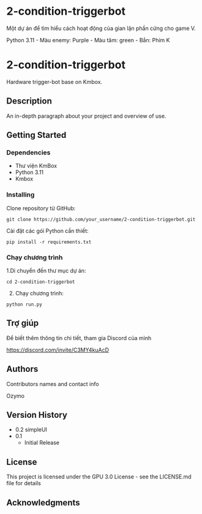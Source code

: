 # 2-condition-triggerbot
Một dự án để tìm hiểu cách hoạt động của gian lận phần cứng cho game V.

Python 3.11 -
Màu enemy: Purple -
Màu tâm: green - 
Bắn: Phím K

# 2-condition-triggerbot

Hardware trigger-bot base on Kmbox. 

## Description

An in-depth paragraph about your project and overview of use.

## Getting Started

### Dependencies

* Thư viện KmBox
* Python 3.11
* Kmbox

### Installing

Clone repository từ GitHub:

```
git clone https://github.com/your_username/2-condition-triggerbot.git
```
Cài đặt các gói Python cần thiết:

```
pip install -r requirements.txt
```
### Chạy chương trình
1.Di chuyển đến thư mục dự án:

```
cd 2-condition-triggerbot
```
2. Chạy chương trình:
```
python run.py
```
## Trợ giúp

Để biết thêm thông tin chi tiết, tham gia Discord của mình

https://discord.com/invite/C3MY4kuAcD


## Authors

Contributors names and contact info

Ozymo

## Version History

* 0.2
    simpleUI
* 0.1
    * Initial Release

## License

This project is licensed under the GPU 3.0 License - see the LICENSE.md file for details

## Acknowledgments

